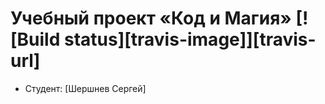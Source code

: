# Учебный проект «Код и Магия» [![Build status][travis-image]][travis-url]

* Студент: [Шершнев Сергей]
